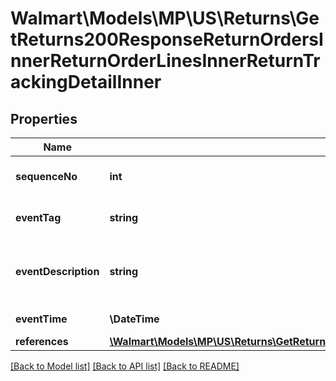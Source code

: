 # Walmart\Models\MP\US\Returns\GetReturns200ResponseReturnOrdersInnerReturnOrderLinesInnerReturnTrackingDetailInner

## Properties

Name | Type | Description | Notes
------------ | ------------- | ------------- | -------------
**sequenceNo** | **int** | The stage the return is in. (e.g., '1' is an initiated return) | [optional]
**eventTag** | **string** | The last completed return event. (e.g., 'RETURN_IN_TRANSIT') | [optional]
**eventDescription** | **string** | Description of current return status event. (e.g., 'A MARKET_PLACE Return in Transit') | [optional]
**eventTime** | **\DateTime** | Timestamp of listed event | [optional]
**references** | [**\Walmart\Models\MP\US\Returns\GetReturns200ResponseReturnOrdersInnerReturnOrderLinesInnerChargesInnerReferencesInner[]**](GetReturns200ResponseReturnOrdersInnerReturnOrderLinesInnerChargesInnerReferencesInner.md) | Used only for 1P | [optional]


[[Back to Model list]](./) [[Back to API list]](../../../../../README.md#supported-apis) [[Back to README]](../../../../../README.md)
